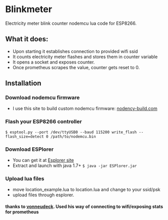 # Blinkmeter

Electricity meter blink counter nodemcu lua code for ESP8266.

## What it does:
- Upon starting it establishes connection to provided wifi ssid
- It counts electricity meter flashes and stores them in counter variable
- It opens a socket and exposes counter.
- Once prometheus scrapes the value, counter gets reset to 0.

## Installation

### Download nodemcu firmware
- I use this site to build custom nodemcu firmware: [nodency-build.com](https://nodemcu-build.com)

### Flash your ESP8266 controller
`$ esptool.py --port /dev/ttyUSB0 --baud 115200 write_flash --flash_size=detect 0 /path/to/nodemcu.bin`

### Download ESPlorer
- You can get it at [Esplorer site](https://esp8266.ru/esplorer/)
- Extract and launch with java 1.7+ `$ java -jar ESPlorer.jar`

### Upload lua files
- move location_example.lua to location.lua and change to your ssid/psk
- upload files through esplorer.


#### thanks to [vonneudeck](https://github.com/vonneudeck/mouldy). Used his way of connecting to wifi/exposing stats for prometheus

